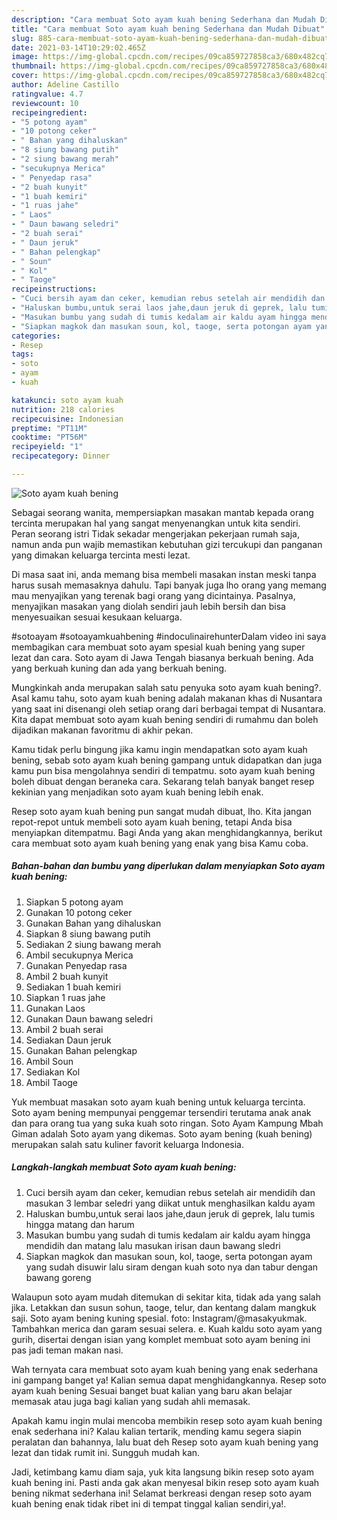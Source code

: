 ```yaml
---
description: "Cara membuat Soto ayam kuah bening Sederhana dan Mudah Dibuat"
title: "Cara membuat Soto ayam kuah bening Sederhana dan Mudah Dibuat"
slug: 885-cara-membuat-soto-ayam-kuah-bening-sederhana-dan-mudah-dibuat
date: 2021-03-14T10:29:02.465Z
image: https://img-global.cpcdn.com/recipes/09ca859727858ca3/680x482cq70/soto-ayam-kuah-bening-foto-resep-utama.jpg
thumbnail: https://img-global.cpcdn.com/recipes/09ca859727858ca3/680x482cq70/soto-ayam-kuah-bening-foto-resep-utama.jpg
cover: https://img-global.cpcdn.com/recipes/09ca859727858ca3/680x482cq70/soto-ayam-kuah-bening-foto-resep-utama.jpg
author: Adeline Castillo
ratingvalue: 4.7
reviewcount: 10
recipeingredient:
- "5 potong ayam"
- "10 potong ceker"
- " Bahan yang dihaluskan"
- "8 siung bawang putih"
- "2 siung bawang merah"
- "secukupnya Merica"
- " Penyedap rasa"
- "2 buah kunyit"
- "1 buah kemiri"
- "1 ruas jahe"
- " Laos"
- " Daun bawang seledri"
- "2 buah serai"
- " Daun jeruk"
- " Bahan pelengkap"
- " Soun"
- " Kol"
- " Taoge"
recipeinstructions:
- "Cuci bersih ayam dan ceker, kemudian rebus setelah air mendidih dan masukan 3 lembar seledri yang diikat untuk menghasilkan kaldu ayam"
- "Haluskan bumbu,untuk serai laos jahe,daun jeruk di geprek, lalu tumis hingga matang dan harum"
- "Masukan bumbu yang sudah di tumis kedalam air kaldu ayam hingga mendidih dan matang lalu masukan irisan daun bawang sledri"
- "Siapkan magkok dan masukan soun, kol, taoge, serta potongan ayam yang sudah disuwir lalu siram dengan kuah soto nya dan tabur dengan bawang goreng"
categories:
- Resep
tags:
- soto
- ayam
- kuah

katakunci: soto ayam kuah 
nutrition: 218 calories
recipecuisine: Indonesian
preptime: "PT11M"
cooktime: "PT56M"
recipeyield: "1"
recipecategory: Dinner

---
```



![Soto ayam kuah bening](https://img-global.cpcdn.com/recipes/09ca859727858ca3/680x482cq70/soto-ayam-kuah-bening-foto-resep-utama.jpg)

Sebagai seorang wanita, mempersiapkan masakan mantab kepada orang tercinta merupakan hal yang sangat menyenangkan untuk kita sendiri. Peran seorang istri Tidak sekadar mengerjakan pekerjaan rumah saja, namun anda pun wajib memastikan kebutuhan gizi tercukupi dan panganan yang dimakan keluarga tercinta mesti lezat.

Di masa  saat ini, anda memang bisa membeli masakan instan meski tanpa harus susah memasaknya dahulu. Tapi banyak juga lho orang yang memang mau menyajikan yang terenak bagi orang yang dicintainya. Pasalnya, menyajikan masakan yang diolah sendiri jauh lebih bersih dan bisa menyesuaikan sesuai kesukaan keluarga. 

#sotoayam #sotoayamkuahbening #indoculinairehunterDalam video ini saya membagikan cara membuat soto ayam spesial kuah bening yang super lezat dan cara. Soto ayam di Jawa Tengah biasanya berkuah bening. Ada yang berkuah kuning dan ada yang berkuah bening.

Mungkinkah anda merupakan salah satu penyuka soto ayam kuah bening?. Asal kamu tahu, soto ayam kuah bening adalah makanan khas di Nusantara yang saat ini disenangi oleh setiap orang dari berbagai tempat di Nusantara. Kita dapat membuat soto ayam kuah bening sendiri di rumahmu dan boleh dijadikan makanan favoritmu di akhir pekan.

Kamu tidak perlu bingung jika kamu ingin mendapatkan soto ayam kuah bening, sebab soto ayam kuah bening gampang untuk didapatkan dan juga kamu pun bisa mengolahnya sendiri di tempatmu. soto ayam kuah bening boleh dibuat dengan beraneka cara. Sekarang telah banyak banget resep kekinian yang menjadikan soto ayam kuah bening lebih enak.

Resep soto ayam kuah bening pun sangat mudah dibuat, lho. Kita jangan repot-repot untuk membeli soto ayam kuah bening, tetapi Anda bisa menyiapkan ditempatmu. Bagi Anda yang akan menghidangkannya, berikut cara membuat soto ayam kuah bening yang enak yang bisa Kamu coba.

<!--inarticleads1-->

##### Bahan-bahan dan bumbu yang diperlukan dalam menyiapkan Soto ayam kuah bening:

1. Siapkan 5 potong ayam
1. Gunakan 10 potong ceker
1. Gunakan  Bahan yang dihaluskan
1. Siapkan 8 siung bawang putih
1. Sediakan 2 siung bawang merah
1. Ambil secukupnya Merica
1. Gunakan  Penyedap rasa
1. Ambil 2 buah kunyit
1. Sediakan 1 buah kemiri
1. Siapkan 1 ruas jahe
1. Gunakan  Laos
1. Gunakan  Daun bawang seledri
1. Ambil 2 buah serai
1. Sediakan  Daun jeruk
1. Gunakan  Bahan pelengkap
1. Ambil  Soun
1. Sediakan  Kol
1. Ambil  Taoge


Yuk membuat masakan soto ayam kuah bening untuk keluarga tercinta. Soto ayam bening mempunyai penggemar tersendiri terutama anak anak dan para orang tua yang suka kuah soto ringan. Soto Ayam Kampung Mbah Giman adalah Soto ayam yang dikemas. Soto ayam bening (kuah bening) merupakan salah satu kuliner favorit keluarga Indonesia. 

<!--inarticleads2-->

##### Langkah-langkah membuat Soto ayam kuah bening:

1. Cuci bersih ayam dan ceker, kemudian rebus setelah air mendidih dan masukan 3 lembar seledri yang diikat untuk menghasilkan kaldu ayam
1. Haluskan bumbu,untuk serai laos jahe,daun jeruk di geprek, lalu tumis hingga matang dan harum
1. Masukan bumbu yang sudah di tumis kedalam air kaldu ayam hingga mendidih dan matang lalu masukan irisan daun bawang sledri
1. Siapkan magkok dan masukan soun, kol, taoge, serta potongan ayam yang sudah disuwir lalu siram dengan kuah soto nya dan tabur dengan bawang goreng


Walaupun soto ayam mudah ditemukan di sekitar kita, tidak ada yang salah jika. Letakkan dan susun sohun, taoge, telur, dan kentang dalam mangkuk saji. Soto ayam bening kuning spesial. foto: Instagram/@masakyukmak. Tambahkan merica dan garam sesuai selera. e. Kuah kaldu soto ayam yang gurih, disertai dengan isian yang komplet membuat soto ayam bening ini pas jadi teman makan nasi. 

Wah ternyata cara membuat soto ayam kuah bening yang enak sederhana ini gampang banget ya! Kalian semua dapat menghidangkannya. Resep soto ayam kuah bening Sesuai banget buat kalian yang baru akan belajar memasak atau juga bagi kalian yang sudah ahli memasak.

Apakah kamu ingin mulai mencoba membikin resep soto ayam kuah bening enak sederhana ini? Kalau kalian tertarik, mending kamu segera siapin peralatan dan bahannya, lalu buat deh Resep soto ayam kuah bening yang lezat dan tidak rumit ini. Sungguh mudah kan. 

Jadi, ketimbang kamu diam saja, yuk kita langsung bikin resep soto ayam kuah bening ini. Pasti anda gak akan menyesal bikin resep soto ayam kuah bening nikmat sederhana ini! Selamat berkreasi dengan resep soto ayam kuah bening enak tidak ribet ini di tempat tinggal kalian sendiri,ya!.

